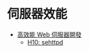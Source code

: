 # 伺服器效能

* [高效能 Web 伺服器開發](https://hackmd.io/@sysprog/fast-web-server)
    * [H10: sehttpd](https://hackmd.io/@sysprog/linux2020-sehttpd)